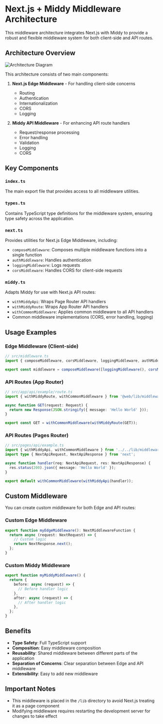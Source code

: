 # Next.js + Middy Middleware Architecture

This middleware architecture integrates Next.js with Middy to provide a robust and flexible middleware system for both client-side and API routes.

## Architecture Overview

![Architecture Diagram](https://via.placeholder.com/800x400?text=Next.js+Middy+Middleware+Architecture)

This architecture consists of two main components:

1. **Next.js Edge Middleware** - For handling client-side concerns

   - Routing
   - Authentication
   - Internationalization
   - CORS
   - Logging

2. **Middy API Middleware** - For enhancing API route handlers
   - Request/response processing
   - Error handling
   - Validation
   - Logging
   - CORS

## Key Components

### `index.ts`

The main export file that provides access to all middleware utilities.

### `types.ts`

Contains TypeScript type definitions for the middleware system, ensuring type safety across the application.

### `next.ts`

Provides utilities for Next.js Edge Middleware, including:

- `composeMiddleware`: Composes multiple middleware functions into a single function
- `authMiddleware`: Handles authentication
- `loggingMiddleware`: Logs requests
- `corsMiddleware`: Handles CORS for client-side requests

### `middy.ts`

Adapts Middy for use with Next.js API routes:

- `withMiddyApi`: Wraps Page Router API handlers
- `withMiddyRoute`: Wraps App Router API handlers
- `withCommonMiddleware`: Applies common middleware to all API handlers
- Common middleware implementations (CORS, error handling, logging)

## Usage Examples

### Edge Middleware (Client-side)

```typescript
// src/middleware.ts
import { composeMiddleware, corsMiddleware, loggingMiddleware, authMiddleware } from './lib/middleware/next';

export const middleware = composeMiddleware([loggingMiddleware(), corsMiddleware(), authMiddleware(true)]);
```

### API Routes (App Router)

```typescript
// src/app/api/example/route.ts
import { withMiddyRoute, withCommonMiddleware } from '@web/lib/middleware/middy';

async function GET(request: Request) {
  return new Response(JSON.stringify({ message: 'Hello World' }));
}

export const GET = withCommonMiddleware(withMiddyRoute(GET));
```

### API Routes (Pages Router)

```typescript
// src/pages/api/example.ts
import { withMiddyApi, withCommonMiddleware } from '../../lib/middleware/middy';
import type { NextApiRequest, NextApiResponse } from 'next';

async function handler(req: NextApiRequest, res: NextApiResponse) {
  res.status(200).json({ message: 'Hello World' });
}

export default withCommonMiddleware(withMiddyApi(handler));
```

## Custom Middleware

You can create custom middleware for both Edge and API routes:

### Custom Edge Middleware

```typescript
export function myEdgeMiddleware(): NextMiddlewareFunction {
  return async (request: NextRequest) => {
    // Custom logic
    return NextResponse.next();
  };
}
```

### Custom Middy Middleware

```typescript
export function myMiddyMiddleware() {
  return {
    before: async (request) => {
      // Before handler logic
    },
    after: async (request) => {
      // After handler logic
    },
  };
}
```

## Benefits

- **Type Safety**: Full TypeScript support
- **Composition**: Easy middleware composition
- **Reusability**: Shared middleware between different parts of the application
- **Separation of Concerns**: Clear separation between Edge and API middleware
- **Extensibility**: Easy to add new middleware

## Important Notes

- This middleware is placed in the `/lib` directory to avoid Next.js treating it as a page component
- Modifying middleware requires restarting the development server for changes to take effect
